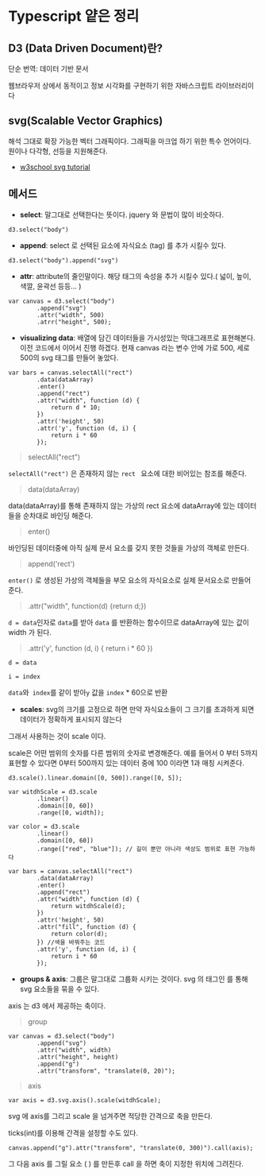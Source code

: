 #  Typescript 얕은 정리

## D3 (Data Driven Document)란?
단순 번역: 데이터 기반 문서 

웹브라우저 상에서 동적이고 정보 시각화를 구현하기 위한 자바스크립트 라이브러리이다

## svg(Scalable Vector Graphics)
해석 그대로 확장 가능한 벡터 그래픽이다. 그래픽을 마크업 하기 위한 특수 언어이다.
원이나 다각형, 선등을 지원해준다.

- [w3school svg tutorial](https://www.w3schools.com/graphics/svg_intro.asp)

## 메서드

- **select**: 말그대로 선택한다는 뜻이다. jquery 와 문법이 많이 비숫하다.
```
d3.select("body")
```

- **append**: select 로 선택된 요소에 자식요소 (tag) 를 추가 시킬수 있다.
```
d3.select("body").append("svg")
```

- **attr**: attribute의 줄인말이다. 해당 태그의 속성을 추가 시킬수 있다.( 넓이, 높이, 색깔, 윤곽선 등등... )
```
var canvas = d3.select("body")
		.append("svg")
		.attr("width", 500)
		.atrr("height", 500);
```

- **visualizing data**: 
배열에 담긴 데이터들을 가시성있는 막대그래프로 표현해본다.
이전 코드에서 이어서 진행 하겠다.
현재 canvas 라는 변수 안에 가로 500, 세로 500의 svg 태그를 만들어 놓았다.
```
var bars = canvas.selectAll("rect")
      	.data(dataArray)
      	.enter()
      	.append("rect")
      	.attr("width", function (d) {
			return d * 10;
      	})
      	.attr('height', 50)
      	.attr('y', function (d, i) {
        	return i * 60
      	});
```

> selectAll("rect")

`selectAll("rect")` 은 존재하지 않는 `rect ` 요소에 대한 비어있는 참조를 해준다.

 
> data(dataArray)

data(dataArray)를 통해 존재하지 않는 가상의 rect 요소에 dataArray에 있는 데이터들을 순차대로 바인딩 해준다.

> enter()

바인딩된 데이터중에 아직 실제 문서 요소를 갖지 못한 것들을 가상의 객체로 만든다.

> append('rect')

`enter()` 로 생성된 가상의 객체들을 부모 요소의 자식요소로 실제 문서요소로 만들어 준다.

> .attr("width", function(d) {return d;})

`d = data`인자로 `data`를 받아 `data` 를 반환하는 함수이므로 dataArray에 있는 값이 width 가 된다.

> .attr('y', function (d, i) { return i * 60 })

`d = data`

`i = index`

`data`와` index`를 같이 받아`y` 값을 `index` * 60으로 반환


- **scales**: 
svg의 크기를 고정으로 하면 만약 자식요소들이 그 크기를 초과하게 되면 데이터가 정확하게 표시되지 않는다

그래서 사용하는 것이 scale 이다.

scale은 어떤 범위의 숫자를 다른 범위의 숫자로 변경해준다. 예를 들어서 0 부터 5까지 표현할 수 있다면 0부터 500까지 있는 데이터 중에 100 이라면 1과 매칭 시켜준다.

```
d3.scale().linear.domain([0, 500]).range([0, 5]);

var witdhScale = d3.scale
		.linear()
      	.domain([0, 60])
      	.range([0, width]);
      
var color =	d3.scale
      	.linear()
      	.domain([0, 60])
      	.range(["red", "blue"]); // 길이 뿐만 아니라 색상도 범위로 표현 가능하다
      
var bars = canvas.selectAll("rect")
      	.data(dataArray)
      	.enter()
      	.append("rect")
      	.attr("width", function (d) {
        	return witdhScale(d);
      	})
      	.attr('height', 50)
      	.attr("fill", function (d) {
        	return color(d);
      	}) //색을 바꿔주는 코드
      	.attr('y', function (d, i) {
        	return i * 60
      	});
```

- **groups & axis**: 
그룹은 말그대로 그룹화 시키는 것이다. svg 의 태그인 <g> 를 통해 svg 요소들을 묶을 수 있다.

axis 는 d3 에서 제공하는 축이다.

> group

```
var canvas = d3.select("body")
		.append("svg")
		.attr("width", width)
		.attr("height", height)
		.append("g")
		.attr("transform", "translate(0, 20)");
```

> axis
```
var axis = d3.svg.axis().scale(witdhScale);
```
svg 에 axis를 그리고 scale 을 넘겨주면 적당한 간격으로 축을 만든다.

ticks(int)를 이용해 간격을 설정할 수도 있다.
```
canvas.append("g").attr("transform", "translate(0, 300)").call(axis);
```
그 다음 axis 를 그릴 요소 ( <g> ) 를 만든후 call 을 하면 축이 지정한 위치에 그려진다.

